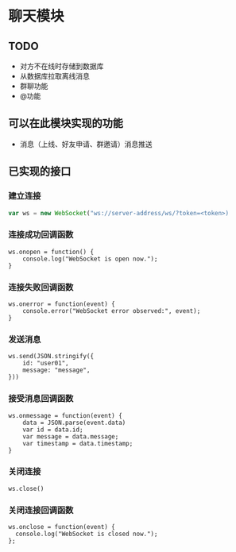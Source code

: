 # 聊天模块

## TODO
* 对方不在线时存储到数据库
* 从数据库拉取离线消息
* 群聊功能
* @功能

## 可以在此模块实现的功能
* 消息（上线、好友申请、群邀请）消息推送

## 已实现的接口

### 建立连接

```javascript
var ws = new WebSocket("ws://server-address/ws/?token=<token>)
```

### 连接成功回调函数

```
ws.onopen = function() {
	console.log("WebSocket is open now.");
}
```

### 连接失败回调函数

```
ws.onerror = function(event) {
	console.error("WebSocket error observed:", event);
}
```

### 发送消息

```
ws.send(JSON.stringify({
	id: "user01",
	message: "message",
}))
```

### 接受消息回调函数

```
ws.onmessage = function(event) {
    data = JSON.parse(event.data)
    var id = data.id;
    var message = data.message;
    var timestamp = data.timestamp;
}
```

### 关闭连接

```
ws.close()
```

### 关闭连接回调函数

```
ws.onclose = function(event) {
  console.log("WebSocket is closed now.");
};
```

